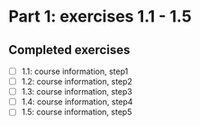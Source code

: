 # Part 1: exercises 1.1 - 1.5

## Completed exercises

- [ ] 1.1: course information, step1
- [ ] 1.2: course information, step2
- [ ] 1.3: course information, step3
- [ ] 1.4: course information, step4
- [ ] 1.5: course information, step5
